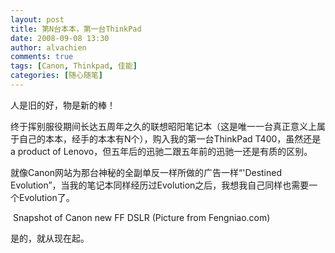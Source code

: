 ```yaml
---
layout: post
title: 第N台本本，第一台ThinkPad
date: 2008-09-08 13:30
author: alvachien
comments: true
tags: [Canon, Thinkpad, 佳能]
categories: [随心随笔]
---
```


人是旧的好，物是新的棒！
 
终于挥别服役期间长达五周年之久的联想昭阳笔记本（这是唯一一台真正意义上属于自己的本本，经手的本本有N个），购入我的第一台ThinkPad T400，虽然还是a product of Lenovo，但五年后的迅驰二跟五年前的迅驰一还是有质的区别。


就像Canon网站为那台神秘的全副单反一样所做的广告一样“'Destined Evolution”，当我的笔记本同样经历过Evolution之后，我想我自己同样也需要一个Evolution了。

<img src="http://img2.fengniao.com/product/23_450x337/810/ceNCYvZrKgxLE.jpg" alt="" />
Snapshot of Canon new FF DSLR  (Picture from Fengniao.com)
 
是的，就从现在起。

